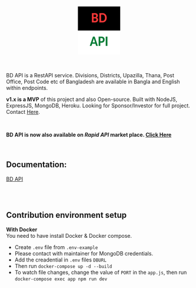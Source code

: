 <p align="center">
  <img src="https://github.com/AbmSourav/bdapis/blob/master/views/assets/img/BDAPI.png" alt="BD API" title="BD API" />
</p>

<br>

BD API is a RestAPI service. Divisions, Districts, Upazilla, Thana, Post Office, Post Code etc of Bangladesh are available in Bangla and English within endpoints.  

**v1.x is a MVP** of this project and also Open-source. Built with NodeJS, ExpressJS, MongoDB, Heroku.
Looking for Sponsor/Investor for full project. Contact [Here](https://m.me/sourav926).

<br>

**BD API is now also available on *Rapid API* market place.  [Click Here](https://rapidapi.com/AbmSourav/api/bdapi)**

<br>

## Documentation: 
[BD API](https://bdapis.herokuapp.com)

<br>
<br>

## Contribution environment setup

**With Docker**
<br>
You need to have install Docker & Docker compose. 
* Create `.env` file from `.env-example`
* Please contact with maintainer for MongoDB credentials.
* Add the creadential in `.env` files `DBURL`
* Then run `docker-compose up -d --build`
* To watch file changes, change the value of `PORT` in the `app.js`, then run `docker-compose exec app npm run dev`
